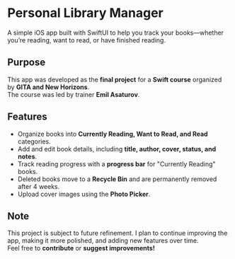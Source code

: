 # Personal Library Manager  

A simple iOS app built with SwiftUI to help you track your books—whether you’re reading, want to read, or have finished reading.  

## Purpose  
This app was developed as the **final project** for a **Swift course** organized by **GITA and New Horizons**.  
The course was led by trainer **Emil Asaturov**.  

## Features  
- Organize books into **Currently Reading, Want to Read, and Read** categories.  
- Add and edit book details, including **title, author, cover, status, and notes**.  
- Track reading progress with a **progress bar** for "Currently Reading" books.  
- Deleted books move to a **Recycle Bin** and are permanently removed after 4 weeks.  
- Upload cover images using the **Photo Picker**.  

## Note  
This project is subject to future refinement. I plan to continue improving the app, making it more polished, and adding new features over time.  
Feel free to **contribute** or **suggest improvements!**  
